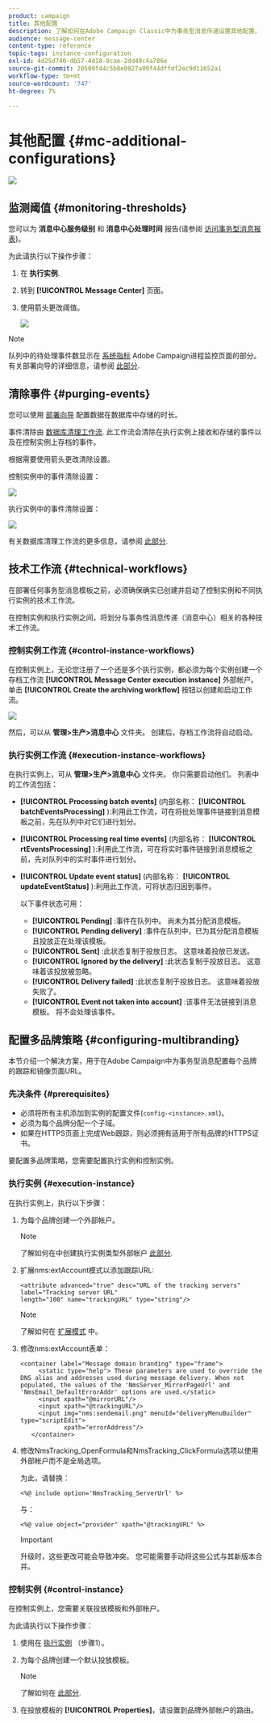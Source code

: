 ```yaml
---
product: campaign
title: 其他配置
description: 了解如何在Adobe Campaign Classic中为事务型消息传递设置其他配置。
audience: message-center
content-type: reference
topic-tags: instance-configuration
exl-id: 4d25d740-db57-4d18-8cae-2dd49c4a786e
source-git-commit: 20509f44c5b8e0827a09f44dffdf2ec9d11652a1
workflow-type: tm+mt
source-wordcount: '747'
ht-degree: 7%

---
```


# 其他配置 {#mc-additional-configurations}

![](../../assets/v7-only.svg)

## 监测阈值 {#monitoring-thresholds}

您可以为 **消息中心服务级别** 和 **消息中心处理时间** 报告(请参阅 [访问事务型消息报表](../../message-center/using/about-transactional-messaging-reports.md))。

为此请执行以下操作步骤：

1. 在 **执行实例**.

1. 转到 **[!UICONTROL Message Center]** 页面。

1. 使用箭头更改阈值。

   ![](assets/messagecenter_monitor_events_001.png)

>[!NOTE]
>
>队列中的待处理事件数显示在 [系统指标](../../production/using/monitoring-processes.md#system-indicators) Adobe Campaign进程监控页面的部分。 有关部署向导的详细信息，请参阅 [此部分](../../installation/using/deploying-an-instance.md#deployment-wizard).

## 清除事件 {#purging-events}

您可以使用 [部署向导](../../production/using/database-cleanup-workflow.md#deployment-wizard) 配置数据在数据库中存储的时长。

事件清除由 [数据库清理工作流](../../production/using/database-cleanup-workflow.md). 此工作流会清除在执行实例上接收和存储的事件以及在控制实例上存档的事件。

根据需要使用箭头更改清除设置。

控制实例中的事件清除设置：

![](assets/messagecenter_delete_events_001.png)

执行实例中的事件清除设置：

![](assets/messagecenter_delete_events_002.png)

有关数据库清理工作流的更多信息，请参阅 [此部分](../../production/using/database-cleanup-workflow.md).


## 技术工作流 {#technical-workflows}

在部署任何事务型消息模板之前，必须确保确实已创建并启动了控制实例和不同执行实例的技术工作流。

在控制实例和执行实例之间，将划分与事务性消息传递（消息中心）相关的各种技术工作流。

### 控制实例工作流 {#control-instance-workflows}

在控制实例上，无论您注册了一个还是多个执行实例，都必须为每个实例创建一个存档工作流 **[!UICONTROL Message Center execution instance]** 外部帐户。 单击 **[!UICONTROL Create the archiving workflow]** 按钮以创建和启动工作流。

![](assets/messagecenter_archiving_002.png)

然后，可以从 **管理>生产>消息中心** 文件夹。 创建后，存档工作流将自动启动。

<!--**Minimal architecture**

Once the control and execution modules are installed on the same instance, you must create the archiving workflow using the deployment wizard. Click the **[!UICONTROL Create the archiving workflow]** button to create and start the workflow.

![](assets/messagecenter_archiving_001.png)-->

### 执行实例工作流 {#execution-instance-workflows}

在执行实例上，可从 **管理>生产>消息中心** 文件夹。 你只需要启动他们。 列表中的工作流包括：

* **[!UICONTROL Processing batch events]** (内部名称： **[!UICONTROL batchEventsProcessing]** ):利用此工作流，可在将批处理事件链接到消息模板之前，先在队列中对它们进行划分。
* **[!UICONTROL Processing real time events]** (内部名称： **[!UICONTROL rtEventsProcessing]** ):利用此工作流，可在将实时事件链接到消息模板之前，先对队列中的实时事件进行划分。
* **[!UICONTROL Update event status]** (内部名称： **[!UICONTROL updateEventStatus]** ):利用此工作流，可将状态归因到事件。

   以下事件状态可用：

   * **[!UICONTROL Pending]** :事件在队列中。 尚未为其分配消息模板。
   * **[!UICONTROL Pending delivery]** :事件在队列中，已为其分配消息模板且投放正在处理该模板。
   * **[!UICONTROL Sent]** :此状态复制于投放日志。 这意味着投放已发送。
   * **[!UICONTROL Ignored by the delivery]** :此状态复制于投放日志。 这意味着该投放被忽略。
   * **[!UICONTROL Delivery failed]** :此状态复制于投放日志。 这意味着投放失败了。
   * **[!UICONTROL Event not taken into account]** :该事件无法链接到消息模板。 将不会处理该事件。

## 配置多品牌策略 {#configuring-multibranding}

本节介绍一个解决方案，用于在Adobe Campaign中为事务型消息配置每个品牌的跟踪和镜像页面URL。

### 先决条件 {#prerequisites}

* 必须将所有主机添加到实例的配置文件(`config-<instance>.xml`)。
* 必须为每个品牌分配一个子域。
* 如果在HTTPS页面上完成Web跟踪，则必须拥有适用于所有品牌的HTTPS证书。

要配置多品牌策略，您需要配置执行实例和控制实例。

### 执行实例 {#execution-instance}

在执行实例上，执行以下步骤：

1. 为每个品牌创建一个外部帐户。

   >[!NOTE]
   >
   >了解如何在中创建执行实例类型外部帐户 [此部分](../../message-center/using/configuring-instances.md#control-instance).

1. 扩展nms:extAccount模式以添加跟踪URL:

   ```
   <attribute advanced="true" desc="URL of the tracking servers" label="Tracking server URL"
   length="100" name="trackingURL" type="string"/>
   ```

   >[!NOTE]
   >
   >了解如何在 [扩展模式](../../configuration/using/extending-a-schema.md) 中。

1. 修改nms:extAccount表单：

   ```
   <container label="Message domain branding" type="frame">
        <static type="help"> These parameters are used to override the DNS alias and addresses used during message delivery. When not populated, the values of the 'NmsServer_MirrorPageUrl' and 'NmsEmail_DefaultErrorAddr' options are used.</static>
        <input xpath="@mirrorURL"/>
        <input xpath="@trackingURL"/>
        <input img="nms:sendemail.png" menuId="deliveryMenuBuilder" type="scriptEdit">
               xpath="errorAddress"/>
      </container>
   ```

1. 修改NmsTracking_OpenFormula和NmsTracking_ClickFormula选项以使用外部帐户而不是全局选项。

   为此，请替换：

   ```
   <%@ include option='NmsTracking_ServerUrl' %>
   ```

   与：

   ```
   <%@ value object="provider" xpath="@trackingURL" %>
   ```

   >[!IMPORTANT]
   >
   >升级时，这些更改可能会导致冲突。 您可能需要手动将这些公式与其新版本合并。

### 控制实例 {#control-instance}

在控制实例上，您需要关联投放模板和外部帐户。

为此请执行以下操作步骤：

1. 使用在 [执行实例](#execution-instance) （步骤1）。

1. 为每个品牌创建一个默认投放模板。

   >[!NOTE]
   >
   >    了解如何在 [此部分](../../delivery/using/creating-a-delivery-template.md#creating-a-new-template).

1. 在投放模板的 **[!UICONTROL Properties]**，请设置到品牌外部帐户的路由。
